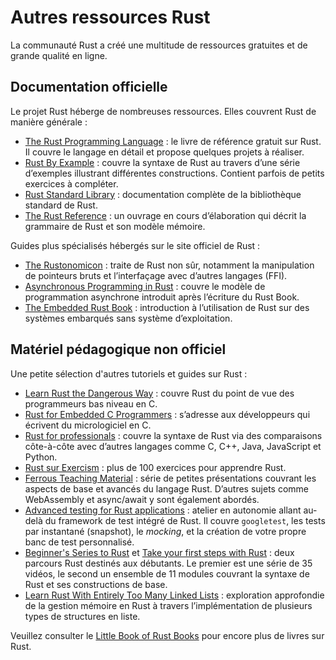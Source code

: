 # Autres ressources Rust

La communauté Rust a créé une multitude de ressources gratuites et de grande qualité en ligne.

## Documentation officielle

Le projet Rust héberge de nombreuses ressources. Elles couvrent Rust de manière générale :

- [The Rust Programming Language](https://doc.rust-lang.org/book/) : le livre
  de référence gratuit sur Rust. Il couvre le langage en détail et propose
  quelques projets à réaliser.
- [Rust By Example](https://doc.rust-lang.org/rust-by-example/) : couvre la syntaxe
  de Rust au travers d’une série d’exemples illustrant différentes constructions.
  Contient parfois de petits exercices à compléter.
- [Rust Standard Library](https://doc.rust-lang.org/std/) : documentation complète
  de la bibliothèque standard de Rust.
- [The Rust Reference](https://doc.rust-lang.org/reference/) : un ouvrage en
  cours d’élaboration qui décrit la grammaire de Rust et son modèle mémoire.

Guides plus spécialisés hébergés sur le site officiel de Rust :

- [The Rustonomicon](https://doc.rust-lang.org/nomicon/) : traite de Rust non sûr,
  notamment la manipulation de pointeurs bruts et l’interfaçage avec d’autres
  langages (FFI).
- [Asynchronous Programming in Rust](https://rust-lang.github.io/async-book/) :
  couvre le modèle de programmation asynchrone introduit après l’écriture du
  Rust Book.
- [The Embedded Rust Book](https://doc.rust-lang.org/stable/embedded-book/) :
  introduction à l’utilisation de Rust sur des systèmes embarqués sans système
  d’exploitation.

## Matériel pédagogique non officiel

Une petite sélection d'autres tutoriels et guides sur Rust :

- [Learn Rust the Dangerous Way](http://cliffle.com/p/dangerust/) : couvre Rust
  du point de vue des programmeurs bas niveau en C.
- [Rust for Embedded C Programmers](https://opentitan.org/book/doc/rust_for_c_devs.html) :
  s’adresse aux développeurs qui écrivent du micrologiciel en C.
- [Rust for professionals](https://overexact.com/rust-for-professionals/) :
  couvre la syntaxe de Rust via des comparaisons côte-à-côte avec d’autres
  langages comme C, C++, Java, JavaScript et Python.
- [Rust sur Exercism](https://exercism.org/tracks/rust) : plus de 100 exercices
  pour apprendre Rust.
- [Ferrous Teaching Material](https://ferrous-systems.github.io/teaching-material/index.html) :
  série de petites présentations couvrant les aspects de base et avancés du
  langage Rust. D’autres sujets comme WebAssembly et async/await y sont
  également abordés.
- [Advanced testing for Rust applications](https://rust-exercises.com/advanced-testing/) :
  atelier en autonomie allant au-delà du framework de test intégré de Rust. Il
  couvre `googletest`, les tests par instantané (snapshot), le *mocking*, et
  la création de votre propre banc de test personnalisé.
- [Beginner's Series to Rust](https://docs.microsoft.com/en-us/shows/beginners-series-to-rust/)
  et
  [Take your first steps with Rust](https://docs.microsoft.com/en-us/learn/paths/rust-first-steps/) :
  deux parcours Rust destinés aux débutants. Le premier est une série de 35
  vidéos, le second un ensemble de 11 modules couvrant la syntaxe de Rust et ses
  constructions de base.
- [Learn Rust With Entirely Too Many Linked
  Lists](https://rust-unofficial.github.io/too-many-lists/) : exploration
  approfondie de la gestion mémoire en Rust à travers l’implémentation de
  plusieurs types de structures en liste.

Veuillez consulter le [Little Book of Rust Books](https://lborb.github.io/book/)
pour encore plus de livres sur Rust.